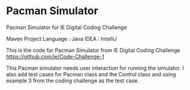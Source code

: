 # Pacman Simulator
Pacman Simulator for IE Digital Coding Challenge

Maven Project
Language : Java
IDEA : IntelliJ

This is the code for Pacman Simulator from IE Digital Coding Challenge https://github.com/ie/Code-Challenge-1

This Pacman simulator needs user interaction for running the simulator.
I also add test cases for Pacman class and the Control class and using example 3 from the coding challenge as the test case. 
